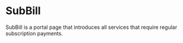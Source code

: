 # SubBill
SubBill is a portal page that introduces all services that require regular subscription payments.

